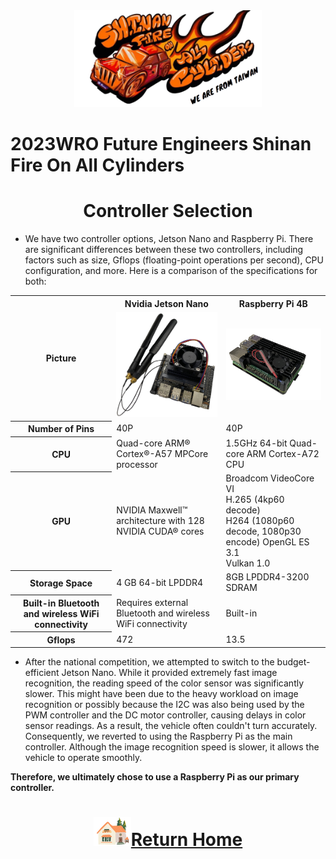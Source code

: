 <div align=center><img src="../img/logo.png" width=300></div>

2023WRO Future Engineers Shinan Fire On All Cylinders  
====
# <div align="center">Controller Selection </div> 

- We have two controller options, Jetson Nano and Raspberry Pi. There are significant differences between these two controllers, including factors such as size, Gflops (floating-point operations per second), CPU configuration, and more. Here is a comparison of the specifications for both:

<div align=center>
<table>
<tr>
<th rowspan="2">Picture</th>
<th>Nvidia Jetson Nano</th>
<th>Raspberry Pi 4B</th>
</tr><tr>
<td><img src="./img/jeston_nano.png" width=200></td>
<td><img src="./img/raspberry_pi_4.png" width=200></td>
</tr><tr>
<th>Number of Pins</th>
<td>40P</td>
<td>40P</td>
</tr><tr>
<th>CPU</th>
<td>Quad-core ARM® Cortex®-A57 MPCore processor</td>
<td>1.5GHz 64-bit Quad-core ARM Cortex-A72 CPU</td>
</tr><tr>
<th>GPU</th>
<td>NVIDIA Maxwell™ architecture with 128 NVIDIA CUDA® cores</td>
<td>Broadcom VideoCore VI<br> H.265 (4kp60 decode)<br> H264 (1080p60 decode, 1080p30 encode) OpenGL ES 3.1<br> Vulkan 1.0</td>
</tr><tr>
<th>Storage Space </th>
<td>4 GB 64-bit LPDDR4</td>
<td>8GB LPDDR4-3200 SDRAM</td>
</tr><tr>
<th>Built-in Bluetooth and wireless WiFi connectivity</th>
<td>Requires external Bluetooth and wireless WiFi connectivity</td>
<td>Built-in</td>
</tr><tr>
<th>Gflops</th>
<td>472</td>
<td>13.5</td>
</tr>
</table>
</div>

- After the national competition, we attempted to switch to the budget-efficient Jetson Nano. While it provided extremely fast image recognition, the reading speed of the color sensor was significantly slower. This might have been due to the heavy workload on image recognition or possibly because the I2C was also being used by the PWM controller and the DC motor controller, causing delays in color sensor readings. As a result, the vehicle often couldn't turn accurately. Consequently, we reverted to using the Raspberry Pi as the main controller. Although the image recognition speed is slower, it allows the vehicle to operate smoothly.

__Therefore, we ultimately chose to use a Raspberry Pi as our primary controller.__


# <div align="center">![HOME](../../other/img/Home.png)[Return Home](../../)</div> 
